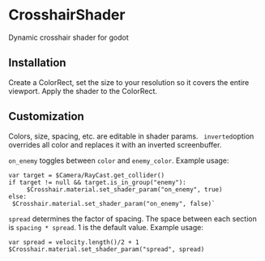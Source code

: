 # CrosshairShader
Dynamic crosshair shader for godot

## Installation
Create a ColorRect, set the size to your resolution so it covers the entire viewport. Apply the shader to the ColorRect.

## Customization
Colors, size, spacing, etc. are editable in shader params. 
`
inverted`option overrides all color and replaces it with an inverted screenbuffer. 

`on_enemy` toggles between `color` and `enemy_color`. Example usage:

    var target = $Camera/RayCast.get_collider()
	if target != null && target.is_in_group("enemy"):
		 $Crosshair.material.set_shader_param("on_enemy", true)
	else:	  
     $Crosshair.material.set_shader_param("on_enemy", false)`
      
`spread` determines the factor of spacing. The space between each section is `spacing * spread`. 1 is the default value. Example usage:

    var spread = velocity.length()/2 + 1
	$Crosshair.material.set_shader_param("spread", spread)

